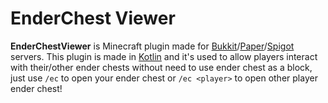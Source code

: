 # EnderChest Viewer
**EnderChestViewer** is Minecraft plugin made for [Bukkit](https://getbukkit.org/)/[Paper](https://papermc.io/)/[Spigot](https://getbukkit.org/) servers.
This plugin is made in [Kotlin](https://kotlinlang.org/) and it's used to allow players interact with their/other ender chests without need to use ender chest as a block, just use `/ec` to open your ender chest or `/ec <player>` to open other player ender chest! 
